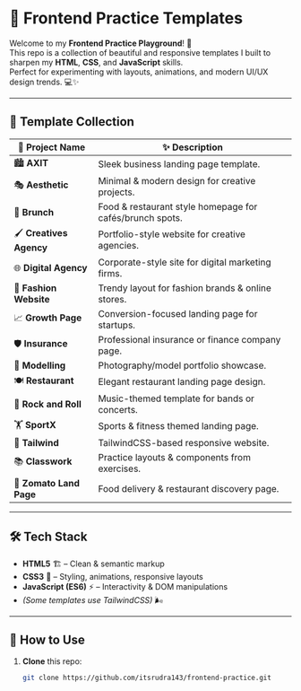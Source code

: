# 🎨 Frontend Practice Templates

Welcome to my **Frontend Practice Playground**! 🚀  
This repo is a collection of beautiful and responsive templates I built to sharpen my **HTML**, **CSS**, and **JavaScript** skills.  
Perfect for experimenting with layouts, animations, and modern UI/UX design trends. 💻✨

---

## 📂 Template Collection

| 📁 Project Name | ✨ Description |
|----------------|---------------|
| 🏙 **AXIT** | Sleek business landing page template. |
| 🎭 **Aesthetic** | Minimal & modern design for creative projects. |
| 🥞 **Brunch** | Food & restaurant style homepage for cafés/brunch spots. |
| 🖌 **Creatives Agency** | Portfolio-style website for creative agencies. |
| 🌐 **Digital Agency** | Corporate-style site for digital marketing firms. |
| 👗 **Fashion Website** | Trendy layout for fashion brands & online stores. |
| 📈 **Growth Page** | Conversion-focused landing page for startups. |
| 🛡 **Insurance** | Professional insurance or finance company page. |
| 📸 **Modelling** | Photography/model portfolio showcase. |
| 🍽 **Restaurant** | Elegant restaurant landing page design. |
| 🎸 **Rock and Roll** | Music-themed template for bands or concerts. |
| 🏋 **SportX** | Sports & fitness themed landing page. |
| 🎯 **Tailwind** | TailwindCSS-based responsive website. |
| 📚 **Classwork** | Practice layouts & components from exercises. |
| 🍕 **Zomato Land Page** | Food delivery & restaurant discovery page. |

---

## 🛠 Tech Stack
- **HTML5** 🏗 – Clean & semantic markup  
- **CSS3** 🎨 – Styling, animations, responsive layouts  
- **JavaScript (ES6)** ⚡ – Interactivity & DOM manipulations  
- *(Some templates use TailwindCSS)* 🌬

---

## 🚀 How to Use
1. **Clone** this repo:
   ```bash
   git clone https://github.com/itsrudra143/frontend-practice.git
